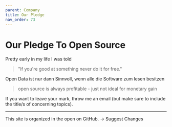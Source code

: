 ```yaml
---
parent: Company
title: Our Pledge
nav_order: 73
---
```


# Our Pledge To Open Source

Pretty early in my life I was told
> "If you're good at something never do it for free."

Open Data ist nur dann Sinnvoll, wenn alle die Software zum lesen besitzen


> open source is always profitable - just not ideal for monetary gain

If you want to leave your mark, throw me an email (but make sure to include the title/s of concerning topics).


---

This site is organized in the open on GitHub.
→ Suggest Changes

